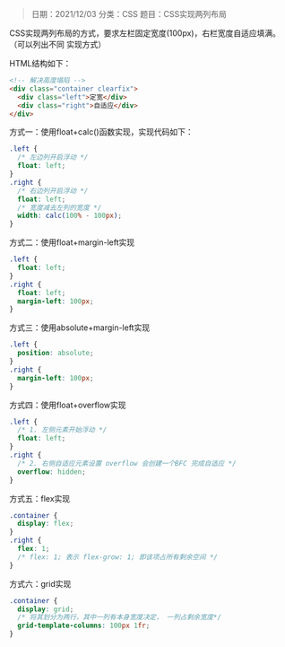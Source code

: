 > 日期：2021/12/03
分类：CSS
题目：CSS实现两列布局

CSS实现两列布局的方式，要求左栏固定宽度(100px)，右栏宽度自适应填满。（可以列出不同 实现方式）

HTML结构如下：

```html
<!-- 解决高度塌陷 -->
<div class="container clearfix">
  <div class="left">定宽</div>
  <div class="right">自适应</div>
</div>
```

方式一：使用float+calc()函数实现，实现代码如下：

```css
.left {
  /* 左边列开启浮动 */
  float: left;
}
.right {
  /* 右边列开启浮动 */
  float: left;
  /* 宽度减去左列的宽度 */
  width: calc(100% - 100px);
}
```

方式二：使用float+margin-left实现

```css
.left {
  float: left;
}
.right {
  float: left;
  margin-left: 100px;
}
```

方式三：使用absolute+margin-left实现

```css
.left {
  position: absolute;
}
.right {
  margin-left: 100px;
}
```

方式四：使用float+overflow实现

```css
.left {
  /* 1. 左侧元素开始浮动 */
  float: left;
}
.right {
  /* 2. 右侧自适应元素设置 overflow 会创建一个BFC 完成自适应 */
  overflow: hidden;
}
```

方式五：flex实现

```css
.container {
  display: flex;
}
.right {
  flex: 1;
  /* flex: 1; 表示 flex-grow: 1; 即该项占所有剩余空间 */
}
```

方式六：grid实现

```css
.container {
  display: grid;
  /* 将其划分为两行，其中一列有本身宽度决定， 一列占剩余宽度*/
  grid-template-columns: 100px 1fr;
}
```

